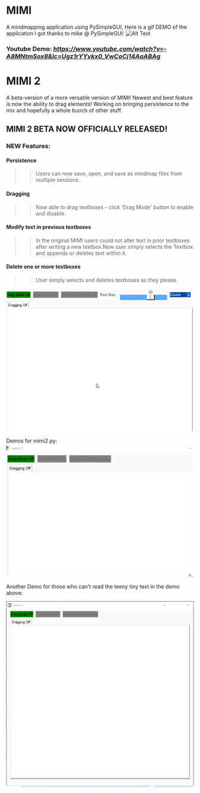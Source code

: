 # MIMI
A mindmapping application using PySimpleGUI, 
Here is a gif DEMO of the application I got thanks to mike @ PySimpleGUI:
![Alt Text](https://user-images.githubusercontent.com/46163555/121025574-4b189200-c773-11eb-9bd8-5d6d9dd165f3.gif)

### Youtube Demo: *https://www.youtube.com/watch?v=-A8MNtmSox8&lc=Ugz1rYYvkx0_VwCoCj14AaABAg*
# MIMI 2
A beta-version of a more versatile version of MIMI! Newest and best feature is now the ability to drag elements! Working on bringing persistence to the mix and hopefully a whole bunch of other stuff. 

## MIMI 2 BETA NOW OFFICIALLY RELEASED! 
### NEW Features: ### 
#### Persistence #### 
>> Users can now save, open, and save as mindmap files from multiple sessions.
#### Dragging ####
>> Now able to drag textboxes - click 'Drag Mode' button to enable and disable. 
#### Modify text in previous textboxes ####
>> In the original MIMI users could not alter text in prior textboxes after writing a new textbox.Now user simply selects the Textbox and appends or deletes text within it. 
#### Delete one or more textboxes ####
>> User simply selects and deletes textboxes as they please. 


![Alt Text](https://github.com/derikvanschaik/MIMI/blob/main/mimi2ademo01.gif)

Demos for mimi2.py:
![Alt Text](https://github.com/derikvanschaik/MIMI/blob/main/mimi2demo.gif)

Another Demo for those who can't read the teeny tiny text in the demo above:

![Alt Text](https://github.com/derikvanschaik/MIMI/blob/main/mimi2demo02.gif)


